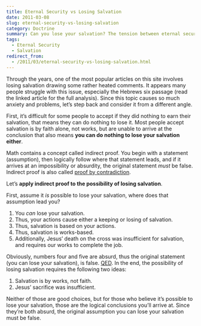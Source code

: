 ```yaml
---
title: Eternal Security vs Losing Salvation
date: 2011-03-08
slug: eternal-security-vs-losing-salvation
category: Doctrine
summary: Can you lose your salvation? The tension between eternal security and losing salvation continues, however, it's a surprisingly easy to solve problem.
tags: 
  - Eternal Security
  - Salvation
redirect_from:
  - /2011/03/eternal-security-vs-losing-salvation.html
---
```




Through the years, one of the most popular articles on this site
involves losing salvation
drawing some rather heated comments. It appears many people struggle
with this issue, especially the Hebrews six passage (read the linked
article for the full analysis). Since this topic causes so much anxiety
and problems, let’s step back and consider it from a different angle.

First, it’s difficult for some people to accept if they did nothing to
earn their salvation, that means they can do nothing to lose it. Most
people accept salvation is by faith alone, not works, but are unable to
arrive at the conclusion that also means **you can do nothing to lose
your salvation either**.

Math contains a concept called indirect proof. You begin with a
statement (assumption), then logically follow where that statement
leads, and if it arrives at an impossibility or absurdity, the original
statement *must* be false. Indirect proof is also called [proof by contradiction](http://en.wikipedia.org/wiki/Proof_by_contradiction).

Let’s **apply indirect proof to the possibility of losing salvation**.

First, assume it *is* possible to lose your salvation, where does that
assumption lead you?

1.  You *can* lose your salvation.
2.  Thus, your actions cause either a keeping or losing of salvation.
3.  Thus, salvation is based on your actions.
4.  Thus, salvation is works-based.
5.  Additionally, Jesus’ death on the cross was insufficient for
    salvation, and requires our works to complete the job.

Obviously, numbers four and five are absurd, thus the original statement
(you can lose your salvation), is false.
[QED](https://secure.wikimedia.org/wikipedia/en/wiki/Q.E.D.). In the
end, the possibility of losing salvation requires the following
two ideas:

1.  Salvation is by works, not faith.
2.  Jesus’ sacrifice was insufficient.

Neither of those are good choices, but for those who believe it’s
possible to lose your salvation, those are the logical conclusions
you’ll arrive at. Since they’re both absurd, the original assumption you
can lose your salvation must be false.

